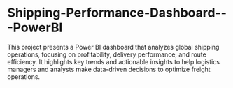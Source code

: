 # Shipping-Performance-Dashboard---PowerBI
This project presents a Power BI dashboard that analyzes global shipping operations, focusing on profitability, delivery performance, and route efficiency. It highlights key trends and actionable insights to help logistics managers and analysts make data-driven decisions to optimize freight operations.

